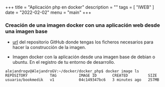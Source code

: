 +++
title = "Aplicación php en docker"
description = ""
tags = [
    "IWEB"
]
date = "2022-02-02"
menu = "main"
+++

### Creación de una imagen docker con una aplicación web desde una imagen base

* [url](https://github.com/alepeteporico/docker_php.git) del repositorio GitHub donde tengas los ficheros necesarios para hacer la construcción de la imagen.

* Imagen docker con la aplicación desde una imagen base de debian o ubuntu. En el registro de tu entorno de desarrollo.

~~~
alejandrogv@AlejandroGV:~/docker/docker_php$ docker image ls
REPOSITORY          TAG          IMAGE ID       CREATED         SIZE
usuario/bookmedik   v1           04c149347bc6   3 minutes ago   257MB
~~~